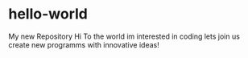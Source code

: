 # hello-world
My new Repository
Hi To the world im interested in coding lets join us create new programms with innovative ideas!
